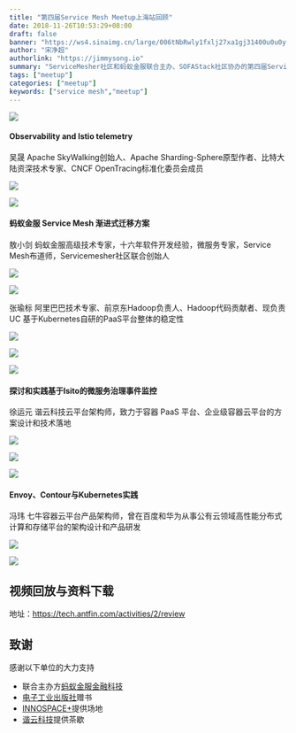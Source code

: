 ```yaml
---
title: "第四届Service Mesh Meetup上海站回顾"
date: 2018-11-26T10:53:29+08:00
draft: false
banner: "https://ws4.sinaimg.cn/large/006tNbRwly1fxlj27xa1gj31400u0u0y.jpg"
author: "宋净超"
authorlink: "https://jimmysong.io"
summary: "ServiceMesher社区和蚂蚁金服联合主办、SOFAStack社区协办的第四届Service Mesh Meetup上海站收官，Apache Skywalking 创始人吴晟、蚂蚁金服敖小剑、阿里巴巴 UC 张瑜标(龙轼)、谢云科技徐运元、七牛云的冯玮给大家带来分享。"
tags: ["meetup"]
categories: ["meetup"]
keywords: ["service mesh","meetup"]
---
```


![](https://ws2.sinaimg.cn/large/006tNbRwly1fxlakbx6s5j318w0u0k9k.jpg)

#### Observability and Istio telemetry

吴晟 Apache SkyWalking创始人、Apache Sharding-Sphere原型作者、比特大陆资深技术专家、CNCF OpenTracing标准化委员会成员

![](https://ws1.sinaimg.cn/large/006tNbRwly1fxladzp7j7j318w0u0tke.jpg)

![](https://ws4.sinaimg.cn/large/006tNbRwly1fxlaiwry6mj318w0u0h2w.jpg)

#### 蚂蚁金服 Service Mesh 渐进式迁移方案

敖小剑 蚂蚁金服高级技术专家，十六年软件开发经验，微服务专家，Service Mesh布道师，Servicemesher社区联合创始人

![](https://ws4.sinaimg.cn/large/006tNbRwly1fxlaj62fh3j318w0u0qmj.jpg)

![](https://ws2.sinaimg.cn/large/006tNbRwly1fxlak1mt4ej30lk12ejxr.jpg)

张瑜标 阿里巴巴技术专家、前京东Hadoop负责人、Hadoop代码贡献者、现负责UC 基于Kubernetes自研的PaaS平台整体的稳定性

![](https://ws2.sinaimg.cn/large/006tNbRwly1fxlajb5i8hj318w0u0wxt.jpg)

![](https://ws3.sinaimg.cn/large/006tNbRwgy1fxlaly84ydj318w0u0n9w.jpg)

![](https://ws3.sinaimg.cn/large/006tNbRwly1fxlajjihjyj318w0u0nc4.jpg)

#### 探讨和实践基于Isito的微服务治理事件监控

徐运元 谐云科技云平台架构师，致力于容器 PaaS 平台、企业级容器云平台的方案设计和技术落地

![](https://ws3.sinaimg.cn/large/006tNbRwly1fxlakih9eyj318w0u0du1.jpg)

![](https://ws1.sinaimg.cn/large/006tNbRwly1fxlakrposjj318w0u07el.jpg)

![](https://ws3.sinaimg.cn/large/006tNbRwly1fxlaky0yv0j318w0u0wtj.jpg)

#### Envoy、Contour与Kubernetes实践

冯玮 七牛容器云平台产品架构师，曾在百度和华为从事公有云领域高性能分布式计算和存储平台的架构设计和产品研发

![](https://ws1.sinaimg.cn/large/006tNbRwly1fxlal5j8ypj318w0u048i.jpg)

![](https://ws4.sinaimg.cn/large/006tNbRwly1fxlal93jmhj318w0u04ce.jpg)

## 视频回放与资料下载

地址：https://tech.antfin.com/activities/2/review

## 致谢

感谢以下单位的大力支持

- 联合主办方[蚂蚁金服金融科技](https://tech.antfin.com/activities/2)
- [电子工业出版社](https://www.phei.com.cn/)赠书
- [INNOSPACE+](http://www.innospaceplus.com.cn/)提供场地
- [谐云科技](http://harmonycloud.cn/)提供茶歇